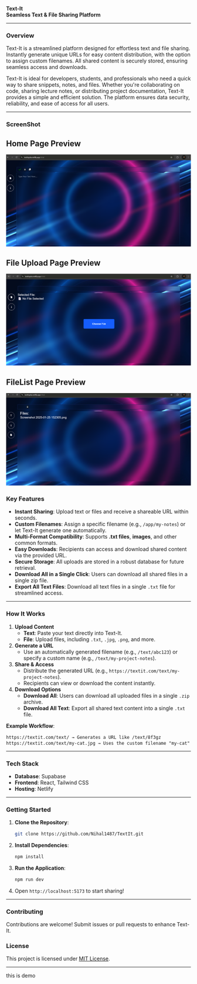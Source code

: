 **Text-It**  
**Seamless Text & File Sharing Platform**  

---

### **Overview**  
Text-It is a streamlined platform designed for effortless text and file sharing. Instantly generate unique URLs for easy content distribution, with the option to assign custom filenames. All shared content is securely stored, ensuring seamless access and downloads. 

Text-It is ideal for developers, students, and professionals who need a quick way to share snippets, notes, and files. Whether you're collaborating on code, sharing lecture notes, or distributing project documentation, Text-It provides a simple and efficient solution. The platform ensures data security, reliability, and ease of access for all users. 

---
### **ScreenShot**
 
 ## Home Page Preview
![Home Page Preview](./public/screenshot/01.png)
 
 ## File Upload Page Preview

![file Upload Page Preview](./public/screenshot/02.png)

## FileList Page Preview

![fileList Page Preview](./public/screenshot/03.png)  



### **Key Features**  
- **Instant Sharing**: Upload text or files and receive a shareable URL within seconds.  
- **Custom Filenames**: Assign a specific filename (e.g., `/app/my-notes`) or let Text-It generate one automatically.  
- **Multi-Format Compatibility**: Supports **.txt files**, **images**, and other common formats.  
- **Easy Downloads**: Recipients can access and download shared content via the provided URL.  
- **Secure Storage**: All uploads are stored in a robust database for future retrieval.  
- **Download All in a Single Click**: Users can download all shared files in a single zip file.  
- **Export All Text Files**: Download all text files in a single `.txt` file for streamlined access.  

---

### **How It Works**  
1. **Upload Content**  
   - **Text**: Paste your text directly into Text-It.  
   - **File**: Upload files, including `.txt`, `.jpg`, `.png`, and more.  
2. **Generate a URL**  
   - Use an automatically generated filename (e.g., `/text/abc123`) or specify a custom name (e.g., `/text/my-project-notes`).  
3. **Share & Access**  
   - Distribute the generated URL (e.g., `https://textit.com/text/my-project-notes`).  
   - Recipients can view or download the content instantly.  
4. **Download Options**  
   - **Download All**: Users can download all uploaded files in a single `.zip` archive.  
   - **Download All Text**: Export all shared text content into a single `.txt` file.  

**Example Workflow**:  
```
https://textit.com/text/ → Generates a URL like /text/8f3gz  
https://textit.com/text/my-cat.jpg → Uses the custom filename "my-cat"  
```

---

### **Tech Stack**  
- **Database**: Supabase  
- **Frontend**: React, Tailwind CSS  
- **Hosting**: Netlify  

---

### **Getting Started**  
1. **Clone the Repository**:  
   ```bash  
   git clone https://github.com/Nihal1487/TextIt.git  
   ```  
2. **Install Dependencies**:  
   ```bash  
   npm install  
   ```    
3. **Run the Application**:  
   ```bash  
   npm run dev  
   ```  
4. Open `http://localhost:5173` to start sharing!  

---

### **Contributing**  
Contributions are welcome! Submit issues or pull requests to enhance Text-It.  

### **License**  
This project is licensed under [MIT License](LICENSE).  

---
this is demo